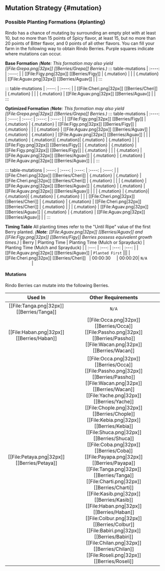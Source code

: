 ## Mutation Strategy {#mutation}

### Possible Planting Formations {#planting}

Rindo has a chance of mutating by surrounding an empty plot with at least 10, but no more than 15 points of Spicy flavor, at least 15, but no more than 20 points of Bitter flavor, and 0 points of all other flavors.  You can fill your farm in the following way to obtain Rindo Berries. Purple squares indicate where mutations can occur.

**Base Formation**
*(**Note**: This formation may also yield [[File:Grepa.png\|32px]] [[Berries/Grepa]] Berries.)*
::: table-mutations
| :----: | :----: |
| [[File:Figy.png\|32px]] [[Berries/Figy]] | {.mutation} | |
| {.mutation} | [[File:Aguav.png\|32px]] [[Berries/Aguav]] | |
:::

::: table-mutations
| :----: | :----: |
| [[File:Cheri.png\|32px]] [[Berries/Cheri]] | {.mutation} | |
| {.mutation} | [[File:Aguav.png\|32px]] [[Berries/Aguav]] | |
:::

**Optimized Formation**
*(**Note**: This formation may also yield [[File:Grepa.png\|32px]] [[Berries/Grepa]] Berries.)*
::: table-mutations
| :----: | :----: | :----: | :----: | :----: |
| [[File:Figy.png\|32px]] [[Berries/Figy]] | {.mutation} | {.mutation} | [[File:Figy.png\|32px]] [[Berries/Figy]] | {.mutation} | |
| {.mutation} | [[File:Aguav.png\|32px]] [[Berries/Aguav]] | {.mutation} | {.mutation} | [[File:Aguav.png\|32px]] [[Berries/Aguav]] | |
| {.mutation} | {.mutation}| {.mutation}| {.mutation} | {.mutation} | |
| [[File:Figy.png\|32px]] [[Berries/Figy]] | {.mutation} | {.mutation} | [[File:Figy.png\|32px]] [[Berries/Figy]] | {.mutation} | |
| {.mutation} | [[File:Aguav.png\|32px]] [[Berries/Aguav]] | {.mutation} | {.mutation} | [[File:Aguav.png\|32px]] [[Berries/Aguav]] | |
:::

::: table-mutations
| :----: | :----: | :----: | :----: | :----: |
| [[File:Cheri.png\|32px]] [[Berries/Cheri]] | {.mutation} | {.mutation} | [[File:Cheri.png\|32px]] [[Berries/Cheri]] | {.mutation} | |
| {.mutation} | [[File:Aguav.png\|32px]] [[Berries/Aguav]] | {.mutation} | {.mutation} | [[File:Aguav.png\|32px]] [[Berries/Aguav]] | |
| {.mutation} | {.mutation}| {.mutation}| {.mutation} | {.mutation} | |
| [[File:Cheri.png\|32px]] [[Berries/Cheri]] | {.mutation} | {.mutation} | [[File:Cheri.png\|32px]] [[Berries/Cheri]] | {.mutation} | |
| {.mutation} | [[File:Aguav.png\|32px]] [[Berries/Aguav]] | {.mutation} | {.mutation} | [[File:Aguav.png\|32px]] [[Berries/Aguav]] | |
:::

**Timing Table**
All planting times refer to the "Until Ripe" value of the first Berry planted. *(**Note**: [[File:Aguav.png\|32px]] [[Berries/Aguav]] and [[File:Figy.png\|32px]] [[Berries/Figy]] Berries possess equivalent growth times.)*
| Berry                                         | Planting Time | Planting Time (Mulch or Sprayduck)    | Planting Time (Mulch and Sprayduck)   |
| :---:                                         | :---:         | :---:                                 | :---:                                 |
| [[File:Aguav.png\|32px]] [[Berries/Aguav]]    | `Planted First` |||
| [[File:Cheri.png\|32px]] [[Berries/Cheri]]    | 00:00:30      | 00:00:20| `N/A`                                 |

#### Mutations
Rindo Berries can mutate into the following Berries.

| Used In                                       | Other Requirements |
| :---:                                         | :---: |
| [[File:Tanga.png\|32px]] [[Berries/Tanga]]    | `N/A` |
| [[File:Haban.png\|32px]] [[Berries/Haban]]    | [[File:Occa.png\|32px]] [[Berries/Occa]] [[File:Passho.png\|32px]] [[Berries/Passho]] [[File:Wacan.png\|32px]] [[Berries/Wacan]] |
| [[File:Petaya.png\|32px]] [[Berries/Petaya]]  | [[File:Occa.png\|32px]] [[Berries/Occa]] [[File:Passho.png\|32px]] [[Berries/Passho]] [[File:Wacan.png\|32px]] [[Berries/Wacan]] [[File:Yache.png\|32px]] [[Berries/Yache]] [[File:Chople.png\|32px]] [[Berries/Chople]] [[File:Kebia.png\|32px]] [[Berries/Kebia]] [[File:Shuca.png\|32px]] [[Berries/Shuca]] [[File:Coba.png\|32px]] [[Berries/Coba]] [[File:Payapa.png\|32px]] [[Berries/Payapa]] [[File:Tanga.png\|32px]] [[Berries/Tanga]] [[File:Charti.png\|32px]] [[Berries/Charti]] [[File:Kasib.png\|32px]] [[Berries/Kasib]] [[File:Haban.png\|32px]] [[Berries/Haban]] [[File:Colbur.png\|32px]] [[Berries/Colbur]] [[File:Babiri.png\|32px]] [[Berries/Babiri]] [[File:Chilan.png\|32px]] [[Berries/Chilan]] [[File:Roseli.png\|32px]] [[Berries/Roseli]] |